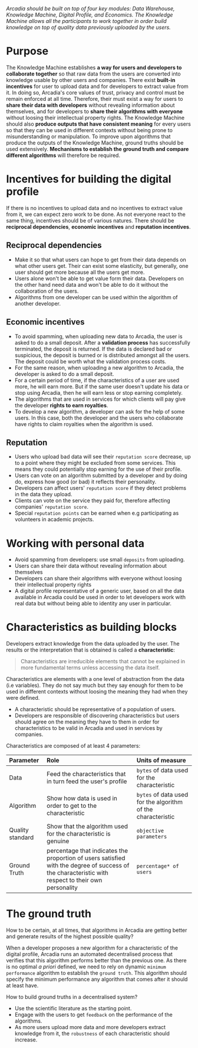 *Arcadia should be built on top of four key modules: Data Warehouse, Knowledge Machine, Digital Profile, and Economics. The Knowledge Machine allows all the participants to work together in order build knowledge on top of quality data previously uploaded by the users.*

# Purpose

The Knowledge Machine establishes **a way for users and developers to collaborate together** so that raw data from the users are converted into knowledge usable by other users and companies. There exist **built-in incentives** for user to upload data and for developers to extract value from it. In doing so, Arcadia's core values of trust, privacy and control must be remain enforced at all time. Therefore, their must exist a way for users to **share their data with developers** without revealing information about themselves, and for developers to **share their algorithms with everyone** without loosing their intellectual property rights. The Knowledge Machine should also **produce outputs that have consistent meaning** for every users so that they can be used in different contexts without being prone to misunderstanding or manipulation. To improve upon algorithms that produce the outputs of the Knowledge Machine, ground truths should be used extensively. **Mechanisms to establish the ground truth and compare different algorithms** will therefore be required.

# Incentives for building the digital profile

If there is no incentives to upload data and no incentives to extract value from it, we can expect zero work to be done. As not everyone react to the same thing, incentives should be of various natures. There should be **reciprocal dependencies**, **economic incentives** and **reputation incentives**.

## Reciprocal dependencies

* Make it so that what users can hope to get from their data depends on what other users get. Their can exist some elasticity, but generally, one user should get more because all the users get more.
* Users alone won't be able to get value form their data. Developers on the other hand need data and won't be able to do it without the collaboration of the users.
* Algorithms from one developer can be used within the algorithm of another developer.

## Economic incentives

* To avoid spamming, when uploading new data to Arcadia, the user is asked to do a small deposit. After a **validation process** has successfully terminated, the deposit is returned. If the data is declared bad or suspicious, the deposit is burned or is distributed amongst all the users. The deposit could be worth what the validation process costs.
* For the same reason, when uploading a new algorithm to Arcadia, the developer is asked to do a small deposit.
* For a certain period of time, if the characteristics of a user are used more, he will earn more. But if the same user doesn't update his data or stop using Arcadia, then he will earn less or stop earning completely.
* The algorithms that are used in services for which clients will pay give the developer **rights to earn royalties**.
* To develop a new algorithm, a developer can ask for the help of some users. In this case, both the developer and the users who collaborate have rights to claim royalties when the algorithm is used.

## Reputation

* Users who upload bad data will see their `reputation score` decrease, up to a point where they might be excluded from some services. This means they could potentially stop earning for the use of their profile.
* Users can vote on an algorithm submitted by a developer and by doing do, express how good (or bad) it reflects their personality.
* Developers can affect users' `reputation score` if they detect problems in the data they upload.
* Clients can vote on the service they paid for, therefore affecting companies' `reputation score`.
* Special `reputation points` can be earned when e.g participating as volunteers in academic projects.

# Working with personal data

* Avoid spamming from developers: use small `deposits` from uploading.
* Users can share their data without revealing information about themselves
* Developers can share their algorithms with everyone without loosing their intellectual property rights
* A digital profile representative of a generic user, based on all the data available in Arcadia could be used in order to let developers work with real data but without being able to identity any user in particular.

# Characteristics as building blocks

Developers extract knowledge from the data uploaded by the user. The results or the interpretation that is obtained is called a **characteristic**:

> Characteristics are irreducible elements that cannot be explained in more fundamental terms unless accessing the data itself.

Characteristics are elements with a one level of abstraction from the data (i.e variables). They do not say much but they say enough for them to be used in different contexts without loosing the meaning they had when they were defined.

* A characteristic should be representative of a population of users.
* Developers are responsible of discovering characteristics but users should agree on the meaning they have to them in order for characteristics to be valid in Arcadia and used in services by companies.

Characteristics are composed of at least 4 parameters:

| Parameter | Role | Units of measure |
|:--|:--|:--|
| Data | Feed the characteristics that in turn feed the user's profile | `bytes` of data used for the characteristic |
| Algorithm | Show how data is used in order to get to the characteristic | `bytes` of data used for the  algorithm of the characteristic |
| Quality standard | Show that the algorithm used for the characteristic is genuine | `objective parameters` |
| Ground Truth | percentage that indicates the proportion of users satisfied with the degree of success of the characteristic with respect to their own personality | `percentage* of users` |

# The ground truth

How to be certain, at all times, that algorithms in Arcadia are getting better and generate results of the highest possible quality?

When a developer proposes a new algorithm for a characteristic of the digital profile, Arcadia runs an automated decentralised process that verifies that this algorithm performs better than the previous one. As there is no optimal *a priori* defined, we need to rely on dynamic `minimum performance` algorithm to establish the `ground truth`. This algorithm should specify the minimum performance any algorithm that comes after it should at least have.

How to build ground truths in a decentralised system?

* Use the scientific literature as the starting point.
* Engage with the users to get `feedback` on the performance of the algorithms.
* As more users upload more data and more developers extract knowledge from it, the `robustness` of each characteristic should increase.

